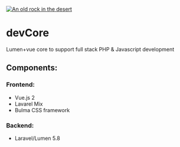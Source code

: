 [![An old rock in the desert](https://www.delimce.com/images/github_dev_logo.png "go to develemento")](http://delimce.com)
# devCore
Lumen+vue core to support full stack PHP &amp; Javascript development

## Components:
### Frontend:
* Vue.js 2
* Lavarel Mix
* Bulma CSS framework

### Backend:
* Laravel/Lumen 5.8
